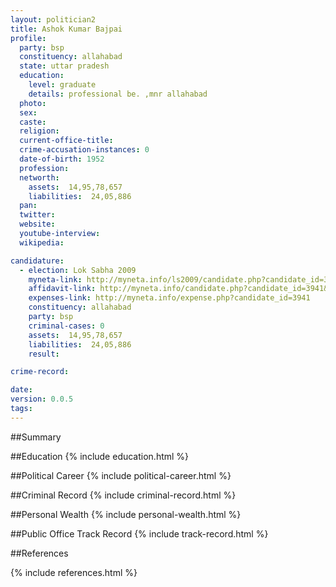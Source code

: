 ```yaml
---
layout: politician2
title: Ashok Kumar Bajpai
profile: 
  party: bsp
  constituency: allahabad
  state: uttar pradesh
  education: 
    level: graduate
    details: professional be. ,mnr allahabad
  photo: 
  sex: 
  caste: 
  religion: 
  current-office-title: 
  crime-accusation-instances: 0
  date-of-birth: 1952
  profession: 
  networth: 
    assets:  14,95,78,657
    liabilities:  24,05,886
  pan: 
  twitter: 
  website: 
  youtube-interview: 
  wikipedia: 

candidature: 
  - election: Lok Sabha 2009
    myneta-link: http://myneta.info/ls2009/candidate.php?candidate_id=3941
    affidavit-link: http://myneta.info/candidate.php?candidate_id=3941&scan=original
    expenses-link: http://myneta.info/expense.php?candidate_id=3941
    constituency: allahabad 
    party: bsp
    criminal-cases: 0
    assets:  14,95,78,657
    liabilities:  24,05,886
    result:  

crime-record: 

date: 
version: 0.0.5
tags: 
---
```

##Summary


##Education
{% include education.html %}


##Political Career
{% include political-career.html %}


##Criminal Record
{% include criminal-record.html %}


##Personal Wealth
{% include personal-wealth.html %}


##Public Office Track Record
{% include track-record.html %}


##References


{% include references.html %}
